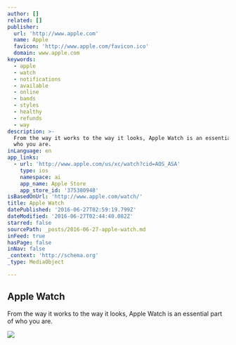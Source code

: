 ```yaml
---
author: []
related: []
publisher:
  url: 'http://www.apple.com'
  name: Apple
  favicon: 'http://www.apple.com/favicon.ico'
  domain: www.apple.com
keywords:
  - apple
  - watch
  - notifications
  - available
  - online
  - bands
  - styles
  - healthy
  - refunds
  - way
description: >-
  From the way it works to the way it looks, Apple Watch is an essential part of
  who you are.
inLanguage: en
app_links:
  - url: 'http://www.apple.com/us/xc/watch?cid=AOS_ASA'
    type: ios
    namespace: ai
    app_name: Apple Store
    app_store_id: '375380948'
isBasedOnUrl: 'http://www.apple.com/watch/'
title: Apple Watch
datePublished: '2016-06-27T02:59:19.799Z'
dateModified: '2016-06-27T02:44:40.082Z'
starred: false
sourcePath: _posts/2016-06-27-apple-watch.md
inFeed: true
hasPage: false
inNav: false
_context: 'http://schema.org'
_type: MediaObject

---
```

<article style=""><h1>Apple Watch</h1><p>From the way it works to the way it looks, Apple Watch is an essential part of who you are.</p><img src="http://images.apple.com/v/watch/j/images/shared/og_overview.png?201606101214" /></article>